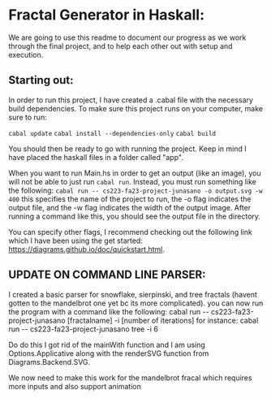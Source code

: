 # Fractal Generator in Haskall:

We are going to use this readme to document our progress as we work through the final project, and to help each other out with setup and execution.

## Starting out:

In order to run this project, I have created a .cabal file with the necessary build dependencies. To make sure this project runs on your computer, make sure to run:

`cabal update`
`cabal install --dependencies-only`
`cabal build`

You should then be ready to go with running the project. Keep in mind I have placed the haskall files in a folder called "app".

When you want to run Main.hs in order to get an output (like an image), you will not be able to just run `cabal run`. Instead, you must run something like the following: 
`cabal run -- cs223-fa23-project-junasano -o output.svg -w 400`
this specifies the name of the project to run, the -o flag indicates the output file, and the -w flag indicates the width of the output image. After running a command like this, you should see the output file in the directory.

You can specify other flags, I recommend checking out the following link which I have been using the get started: https://diagrams.github.io/doc/quickstart.html.


## UPDATE ON COMMAND LINE PARSER:
I created a basic parser for snowflake, sierpinski, and tree fractals (havent gotten to the mandelbrot one yet bc its more complicated). you can now run the program with a command like the following:
cabal run -- cs223-fa23-project-junasano [fractalname] -i [number of iterations]
for instance:
cabal run -- cs223-fa23-project-junasano tree -i 6

Do do this I got rid of the mainWith function and I am using Options.Applicative along with the renderSVG function from Diagrams.Backend.SVG.

We now need to make this work for the mandelbrot fracal which requires more inputs and also support animation
